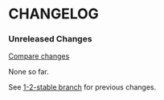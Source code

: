# CHANGELOG

### Unreleased Changes

[Compare changes](https://github.com/codevise/pageflow-linkmap-page/compare/1-2-stable...master)

None so far.

See
[1-2-stable branch](https://github.com/codevise/pageflow-linkmap-page/blob/1-2-stable/CHANGELOG.md)
for previous changes.

